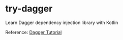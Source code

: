 # try-dagger
Learn Dagger dependency injection library with Kotlin

Reference: [Dagger Tutorial](https://dagger.dev/tutorial/)
